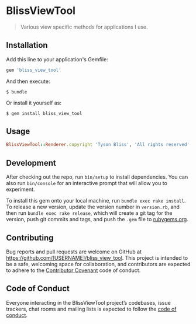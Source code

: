 # BlissViewTool

> Various view specific methods for applications I use.

## Installation

Add this line to your application's Gemfile:

```ruby
gem 'bliss_view_tool'
```

And then execute:

    $ bundle

Or install it yourself as:

    $ gem install bliss_view_tool

## Usage

```ruby
BlissViewTool::Renderer.copyright 'Tyson Bliss', 'All rights reserved'
```

## Development

After checking out the repo, run `bin/setup` to install dependencies. You can also run `bin/console` for an interactive prompt that will allow you to experiment.

To install this gem onto your local machine, run `bundle exec rake install`. To release a new version, update the version number in `version.rb`, and then run `bundle exec rake release`, which will create a git tag for the version, push git commits and tags, and push the `.gem` file to [rubygems.org](https://rubygems.org).

## Contributing

Bug reports and pull requests are welcome on GitHub at https://github.com/[USERNAME]/bliss_view_tool. This project is intended to be a safe, welcoming space for collaboration, and contributors are expected to adhere to the [Contributor Covenant](http://contributor-covenant.org) code of conduct.

## Code of Conduct

Everyone interacting in the BlissViewTool project’s codebases, issue trackers, chat rooms and mailing lists is expected to follow the [code of conduct](https://github.com/[USERNAME]/bliss_view_tool/blob/master/CODE_OF_CONDUCT.md).
